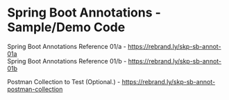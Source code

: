 # Spring Boot Annotations - Sample/Demo Code

Spring Boot Annotations Reference 01/a - <a href='https://rebrand.ly/skp-sb-annot-01a' target='_blank'>https://rebrand.ly/skp-sb-annot-01a</a> <br/> 
Spring Boot Annotations Reference 01/b - <a href='https://rebrand.ly/skp-sb-annot-01b' target='_blank'>https://rebrand.ly/skp-sb-annot-01b</a> <br/>

Postman Collection to Test (Optional.) - <a href='https://rebrand.ly/skp-sb-annot-postman-collection' target='_blank'>https://rebrand.ly/skp-sb-annot-postman-collection</a><br>

